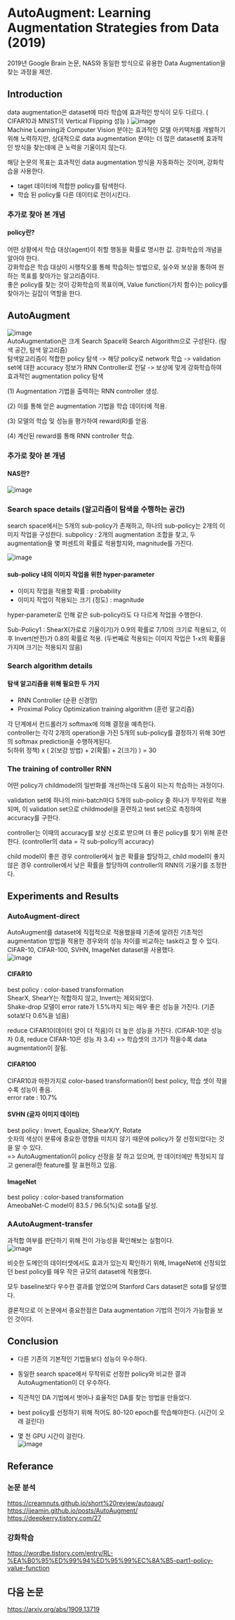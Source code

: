 # AutoAugment: Learning Augmentation Strategies from Data (2019)
2019년 Google Brain 논문, NAS와 동일한 방식으로 유용한 Data Augmentation을 찾는 과정을 제안.

## Introduction
data augmentation은 dataset에 따라 학습에 효과적인 방식이 모두 다르다. ( CIFAR10과 MNIST의 Vertical Flipping 성능 )
![image](https://user-images.githubusercontent.com/108729047/220165345-ccd9714e-291e-42a5-8474-e31c5780ac59.png)  
Machine Learning과 Computer Vision 분야는 효과적인 모델 아키텍처를 개발하기 위해 노력하지만, 상대적으로 data augmentation 분야는 더 많은 dataset에 효과적인 방식을 찾는데에 큰 노력을 기울이지 않는다.  

해당 논문의 목표는 효과적인 data augmentation 방식을 자동화하는 것이며, 강화학습을 사용한다.   
- taget 데이터에 적합한 policy를 탐색한다.
- 학습 된 policy룰 다른 데이터로 전이시킨다.  

### 추가로 찾아 본 개념
#### policy란?  
어떤 상황에서 학습 대상(agent)이 취할 행동을 확률로 명시한 값. 강화학습의 개념을 알아야 한다.  
강화학습은 학습 대상이 시행착오를 통해 학습하는 방법으로, 실수와 보상을 통하여 원하는 목표를 찾아가는 알고리즘이다.  
좋은 policy를 찾는 것이 강화학습의 목표이며, Value function(가치 함수)는 policy를 찾아가는 길잡이 역할을 한다.  


## AutoAugment
![image](https://user-images.githubusercontent.com/108729047/220226851-354bdb9a-d8e4-4ef9-a218-cf80d46b248d.png)  
AutoAugmentation은 크게 Search Space와 Search Algorithm으로 구성된다. (탐색 공간, 탐색 알고리즘)  
탐색알고리즘이 적합한 policy 탐색 -> 해당 policy로 network 학습 -> validation set에 대한 accuracy 정보가 RNN Controller로 전달 -> 보상에 맞게 강화학습하여 효과적인 augmentation policy 탐색  

(1) Augmentation 기법을 출력하는 RNN controller 생성.  

(2) 이를 통해 얻은 augmentation 기법을 학습 데이터에 적용.  

(3) 모델의 학습 및 성능을 평가하여 reward(R)를 얻음.  

(4) 계산된 reward를 통해 RNN controller 학습.  


### 추가로 찾아 본 개념
#### NAS란?
![image](https://user-images.githubusercontent.com/108729047/220226198-4c313805-60ed-49cd-9958-dbaa92dc1f6b.png)  


### Search space details (알고리즘이 탐색을 수행하는 공간)
search space에서는 5개의 sub-policy가 존재하고, 하나의 sub-policy는 2개의 이미지 작업을 구성한다. 
subpolicy : 2개의 augmentation 조합을 찾고, 두 augmentation을 몇 퍼센트의 확률로 적용할지와, magnitude를 가진다.  

![image](https://user-images.githubusercontent.com/108729047/220226478-47b80eaa-3cec-49ff-8c76-102191200f32.png) 
#### sub-policy 내의 이미지 작업을 위한 hyper-parameter
- 이미지 작업을 적용할 확률 : probability  
- 이미지 작업이 적용되는 크기 (정도) : magnitude  

hyper-parameter로 인해 같은 sub-policy라도 다 다르게 작업을 수행한다.  

Sub-Policy1 : ShearX(가로로 기울이기)가 0.9의 확률로 7/10의 크기로 적용되고, 이후 Invert(반전)가 0.8의 확률로 적용.
(두번째로 적용되는 이미지 작업은 1-x의 확률을 가지며 크기는 적용되지 않음)


### Search algorithm details

#### 탐색 알고리즘을 위해 필요한 두 가지
- RNN Controller (순환 신경망)
- Proximal Policy Optimization training algorithm (훈련 알고리즘)
  
각 단계에서 컨드롤러가 softmax에 의해 결정을 예측한다.  
controller는 각각 2개의 operation을 가진 5개의 sub-policy를 결정하기 위해 30번의 softmax prediction을 수행하게된다.  
5(하위 정책) x ( 2(보강 방법) + 2(확률) + 2(크기) ) = 30  
 

### The training of controller RNN
어떤 policy가 childmodel의 일반화를 개선하는데 도움이 되는지 학습하는 과정이다.  

validation set에 하나의 mini-batch마다 5개의 sub-policy 중 하나가 무작위로 적용되며, 이 validation set으로 childmodel을 훈련하고 test set으로 측정하여 accuracy를 구한다.  

controller는 이때의 accuracy를 보상 신호로 받으며 더 좋은 policy를 찾기 위해 훈련한다.  (controller의 data = 각 sub-policy의 accuracy)    

child model이 좋은 경우 controller에서 높은 확률을 할당하고, child model이 좋지 않은 경우 controller에서 낮은 확률을 할당하여 controller의 RNN의 기울기를 조정한다.  


## Experiments and Results

### AutoAugment-direct
AutoAugment를 dataset에 직접적으로 적용했을때 기존에 알려진 기초적인 augmentation 방법을 적용한 경우와의 성능 차이를 비교하는 task라고 할 수 있다.  
CIFAR-10, CIFAR-100, SVHN, ImageNet dataset을 사용했다.  
![image](https://user-images.githubusercontent.com/108729047/220237060-886081c3-5c01-4715-8528-5e5c7e0aed7d.png)


#### CIFAR10
best policy : color-based transformation  
ShearX, ShearY는 적합하지 않고, Invert는 제외되었다.  
Shake-drop 모델이 error rate가 1.5%까지 되는 매우 좋은 성능을 가진다. (기존 sota보다 0.6%을 넘음)  

reduce CIFAR10(데이터 양이 더 적음)이 더 높은 성능을 가진다. (CIFAR-10은 성능 차 0.8, reduce CIFAR-10은 성능 차 3.4)
=> 학습셋의 크기가 작을수록 data augmentation이 잘됨.  

#### CIFAR100
CIFAR10과 마찬가지로 color-based transformation이 best policy, 학습 셋이 작을 수록 성능이 좋음.  
error rate : 10.7%  


#### SVHN (글자 이미지 데이터)
best policy : Invert, Equalize, ShearX/Y, Rotate  
숫자의 색상이 분류에 중요한 영향을 미치지 않기 때문에 policy가 잘 선정되었다는 것을 알 수 있다.  
=> AutoAugmentation이 policy 선정을 잘 하고 있으며, 한 데이터에만 특정되지 않고 general한 feature를 잘 표현하고 있음.

#### ImageNet
best policy : color-based transformation  
AmeobaNet-C model이 83.5 / 96.5(%)로 sota를 달성.  

### AAutoAugment-transfer
과적합 여부를 판단하기 위해 전이 가능성을 확인해보는 실험이다.  
![image](https://user-images.githubusercontent.com/108729047/220239381-b5a8428a-cea1-4bcb-a437-23a0c0fed8c7.png)  

비슷한 도메인의 데이터셋에서도 효과가 있는지 확인하기 위해, ImageNet에 선정되었던 best policy를 매우 작은 규모의 dataset에 적용했다.  

모두 baseline보다 우수한 결과를 얻었으며 Stanford Cars dataset은 sota를 달성했다.  

결론적으로 이 논문에서 중요한점은 Data augmentation 기법의 전이가 가능함을 보인 것이다.

## Conclusion
- 다른 기존의 기본적인 기법들보다 성능이 우수하다.  
- 동일한 search space에서 무작위로 선정한 policy와 비교한 결과 AutoAugmentation이 더 우수하다.
- 직관적인 DA 기법에서 벗어나 효율적인 DA를 찾는 방법을 만들었다.  

- best policy를 선정하기 위해 적어도 80-120 epoch를 학습해야한다. (시간이 오래 걸린다)  
- 몇 천 GPU 시간이 걸린다.  
![image](https://user-images.githubusercontent.com/108729047/220240823-493d5c2d-73ec-4e1b-9af6-0440746bcfa8.png)  





## Referance
### 논문 분석
https://creamnuts.github.io/short%20review/autoaug/
https://jjeamin.github.io/posts/AutoAugment/
https://deepkerry.tistory.com/27

### 강화학습
https://wordbe.tistory.com/entry/RL-%EA%B0%95%ED%99%94%ED%95%99%EC%8A%B5-part1-policy-value-function






## 다음 논문
https://arxiv.org/abs/1909.13719
